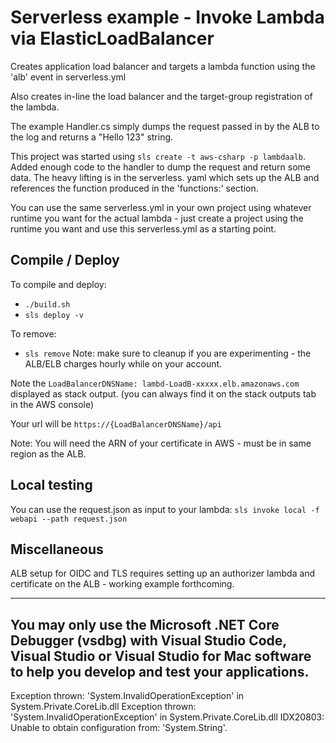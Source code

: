 # Serverless example - Invoke Lambda via ElasticLoadBalancer

Creates application load balancer and targets a lambda function
using the 'alb' event in serverless.yml

Also creates in-line the load balancer and the target-group
registration of the lambda.

The example Handler.cs simply dumps the request passed in by the ALB to the
log and returns a "Hello 123" string.

This project was started using `sls create -t aws-csharp -p lambdaalb`. Added enough code to 
the handler to dump the request and return some data. The heavy lifting is in the serverless.
yaml which sets up the ALB and references the function produced in the 'functions:' section.

You can use the same serverless.yml in your own project using whatever runtime you want 
for the actual lambda - just create a project using the runtime you want and use this
serverless.yml as a starting point.

## Compile / Deploy

To compile and deploy:
* `./build.sh`
* `sls deploy -v`

To remove:
* `sls remove`
Note: make sure to cleanup if you are experimenting - the ALB/ELB charges hourly while on 
your account.

Note the `LoadBalancerDNSName: lambd-LoadB-xxxxx.elb.amazonaws.com` displayed as stack output.
(you can always find it on the stack outputs tab in the AWS console)

Your url will be `https://{LoadBalancerDNSName}/api`

Note: You will need the ARN of your certificate in AWS - must be in
same region as the ALB.

## Local testing
You can use the request.json as input to your lambda:
`sls invoke local -f webapi --path request.json`

## Miscellaneous

ALB setup for OIDC and TLS requires setting up an authorizer lambda and certificate
on the ALB - working example forthcoming.


-------------------------------------------------------------------
You may only use the Microsoft .NET Core Debugger (vsdbg) with
Visual Studio Code, Visual Studio or Visual Studio for Mac software
to help you develop and test your applications.
-------------------------------------------------------------------
Exception thrown: 'System.InvalidOperationException' in System.Private.CoreLib.dll
Exception thrown: 'System.InvalidOperationException' in System.Private.CoreLib.dll
IDX20803: Unable to obtain configuration from: 'System.String'.
